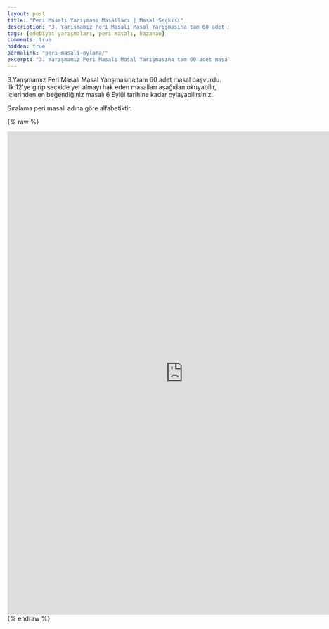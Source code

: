 ```yaml
---
layout: post
title: "Peri Masalı Yarışması Masalları | Masal Seçkisi"
description: "3. Yarışmamız Peri Masalı Masal Yarışmasına tam 60 adet masal başvurdu. İlk 12'ye girip seçkide yer almayı hak eden masalları aşağıdan okuyabilir, içlerinden en beğendiğiniz masalı 6 Eylül tarihine kadar oylayabilirsiniz."
tags: [edebiyat yarışmaları, peri masalı, kazanan]
comments: true
hidden: true
permalink: "peri-masali-oylama/"
excerpt: "3. Yarışmamız Peri Masalı Masal Yarışmasına tam 60 adet masal başvurdu. İlk 12'ye girip seçkide yer almayı hak eden masalları aşağıdan okuyabilir, içlerinden en beğendiğiniz masalı 6 Eylül tarihine kadar oylayabilirsiniz."
---
```


3.Yarışmamız Peri Masalı Masal Yarışmasına tam 60 adet masal başvurdu. İlk 12'ye girip seçkide yer almayı hak eden masalları aşağıdan okuyabilir, içlerinden en beğendiğiniz masalı 6 Eylül tarihine kadar oylayabilirsiniz.

Sıralama peri masalı adına göre alfabetiktir.

{% raw %}
<iframe src="https://docs.google.com/forms/d/e/1FAIpQLScG7lAif8YbBIuitOfbud1Pm1GRTgE8LEkx95oacrYmY8cIcg/viewform?embedded=true" width="800" height="1100" frameborder="0" marginheight="0" marginwidth="0">Loading…</iframe>
{% endraw %}